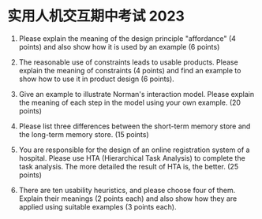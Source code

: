 # 实用人机交互期中考试 2023

1. Please explain the meaning of the design principle "affordance" (4 points) and also show how it is used by an example (6 points)

2. The reasonable use of constraints leads to usable products. Please explain the meaning of constraints (4 points) and find an example to show how to use it in product design (6 points).

3. Give an example to illustrate Norman's interaction model. Please explain the meaning of each step in the model using your own example. (20 points)

4. Please list three differences between the short-term memory store and the long-term memory store. (15 points)

5. You are responsible for the design of an online registration system of a hospital. Please use HTA (Hierarchical Task Analysis) to complete the task analysis. The more detailed the result of HTA is, the better. (25 points)

6. There are ten usability heuristics, and please choose four of them. Explain their meanings (2 points each) and also show how they are applied using suitable examples (3 points each).